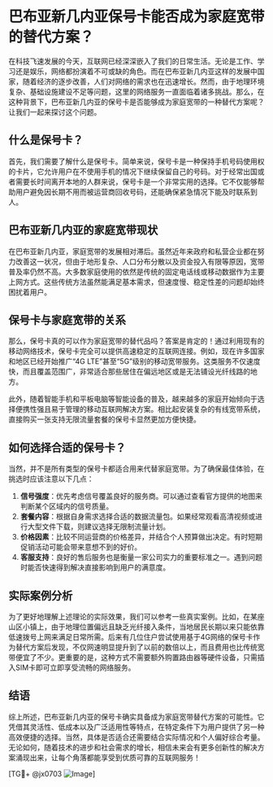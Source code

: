 # 巴布亚新几内亚保号卡能否成为家庭宽带的替代方案？

在科技飞速发展的今天，互联网已经深深嵌入了我们的日常生活。无论是工作、学习还是娱乐，网络都扮演着不可或缺的角色。而在巴布亚新几内亚这样的发展中国家，随着经济的逐步改善，人们对网络的需求也在迅速增长。然而，由于地理环境复杂、基础设施建设不足等问题，这里的网络服务一直面临着诸多挑战。那么，在这种背景下，巴布亚新几内亚的保号卡是否能够成为家庭宽带的一种替代方案呢？让我们一起来探讨这个问题。

## 什么是保号卡？

首先，我们需要了解什么是保号卡。简单来说，保号卡是一种保持手机号码使用权的卡片，它允许用户在不使用手机的情况下继续保留自己的号码。对于经常出国或者需要长时间离开本地的人群来说，保号卡是一个非常实用的选择。它不仅能够帮助用户避免因长期不用而被运营商回收号码，还能确保紧急情况下能及时联系到人。

## 巴布亚新几内亚的家庭宽带现状

在巴布亚新几内亚，家庭宽带的发展相对滞后。虽然近年来政府和私营企业都在努力改善这一状况，但由于地形复杂、人口分布分散以及资金投入有限等原因，宽带普及率仍然不高。大多数家庭使用的依然是传统的固定电话线或移动数据作为主要上网方式。这些传统方法虽然能满足基本需求，但速度慢、稳定性差的问题却始终困扰着用户。

## 保号卡与家庭宽带的关系

那么，保号卡真的可以作为家庭宽带的替代品吗？答案是肯定的！通过利用现有的移动网络技术，保号卡完全可以提供高速稳定的互联网连接。例如，现在许多国家和地区已经开始推广“4G LTE”甚至“5G”级别的移动宽带服务。这类服务不仅速度快，而且覆盖范围广，非常适合那些居住在偏远地区或是无法铺设光纤线路的地方。

此外，随着智能手机和平板电脑等智能设备的普及，越来越多的家庭开始倾向于选择便携性强且易于管理的移动互联网解决方案。相比起安装复杂的有线宽带系统，直接购买一张支持无限流量套餐的保号卡显然更加方便快捷。

## 如何选择合适的保号卡？

当然，并不是所有类型的保号卡都适合用来代替家庭宽带。为了确保最佳体验，在挑选时应该注意以下几点：

1. **信号强度**：优先考虑信号覆盖良好的服务商。可以通过查看官方提供的地图来判断某个区域内的信号质量。
2. **套餐内容**：根据自身需求选择合适的数据流量包。如果经常观看高清视频或进行大型文件下载，则建议选择无限制流量计划。
3. **价格因素**：比较不同运营商的价格差异，并结合个人预算做出决定。有时短期促销活动可能会带来意想不到的好价。
4. **客服支持**：良好的售后服务也是衡量一家公司实力的重要标准之一。遇到问题时能否快速得到解决直接影响到用户的满意度。

## 实际案例分析

为了更好地理解上述理论的实际效果，我们可以参考一些真实案例。比如，在某座山区小镇上，由于地理位置偏远且缺乏光纤接入条件，当地居民长期以来只能依靠低速拨号上网来满足日常所需。后来有几位住户尝试使用基于4G网络的保号卡作为替代方案后发现，不仅网速明显提升到了以前的数倍以上，而且费用也比传统宽带便宜了不少。更重要的是，这种方式不需要额外购置路由器等硬件设备，只需插入SIM卡即可立即享受流畅的网络服务。

## 结语

综上所述，巴布亚新几内亚的保号卡确实具备成为家庭宽带替代方案的可能性。它凭借其灵活性、低成本以及广泛适用性等特点，在特定条件下为用户提供了另一种高效便捷的选择。当然，具体是否适合还需要结合实际情况和个人偏好综合考量。无论如何，随着技术的进步和社会需求的增长，相信未来会有更多创新性的解决方案涌现出来，让每个角落都能享受到优质可靠的互联网服务！

[TG💪+ @jx0703 ![Image](https://github.com/user-attachments/assets/dbca1d08-cadb-493c-b0ec-ad6f7a83f270)]